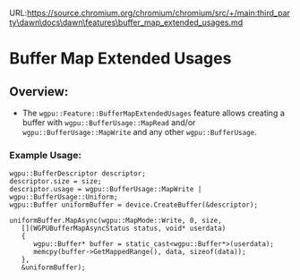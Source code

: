 URL:https://source.chromium.org/chromium/chromium/src/+/main:third_party\dawn\docs\dawn\features\buffer_map_extended_usages.md
# Buffer Map Extended Usages

## Overview:
 - The `wgpu::Feature::BufferMapExtendedUsages` feature allows creating a buffer with `wgpu::BufferUsage::MapRead` and/or `wgpu::BufferUsage::MapWrite` and any other `wgpu::BufferUsage`.

### Example Usage:
```
wgpu::BufferDescriptor descriptor;
descriptor.size = size;
descriptor.usage = wgpu::BufferUsage::MapWrite | wgpu::BufferUsage::Uniform;
wgpu::Buffer uniformBuffer = device.CreateBuffer(&descriptor);

uniformBuffer.MapAsync(wgpu::MapMode::Write, 0, size,
   [](WGPUBufferMapAsyncStatus status, void* userdata)
   {
      wgpu::Buffer* buffer = static_cast<wgpu::Buffer*>(userdata);
      memcpy(buffer->GetMappedRange(), data, sizeof(data));
   },
   &uniformBuffer);
```

